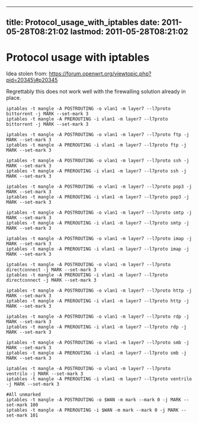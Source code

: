 
---
title: Protocol_usage_with_iptables
date: 2011-05-28T08:21:02
lastmod: 2011-05-28T08:21:02
---
Protocol usage with iptables
============================

Idea stolen from:
https://forum.openwrt.org/viewtopic.php?pid=20345\#p20345

Regrettably this does not work well with the firewalling solution
already in place.

    iptables -t mangle -A POSTROUTING -o vlan1 -m layer7 --l7proto bittorrent -j MARK --set-mark 3
    iptables -t mangle -A PREROUTING -i vlan1 -m layer7 --l7proto bittorrent -j MARK --set-mark 3

    iptables -t mangle -A POSTROUTING -o vlan1 -m layer7 --l7proto ftp -j MARK --set-mark 3
    iptables -t mangle -A PREROUTING -i vlan1 -m layer7 --l7proto ftp -j MARK --set-mark 3

    iptables -t mangle -A POSTROUTING -o vlan1 -m layer7 --l7proto ssh -j MARK --set-mark 3
    iptables -t mangle -A PREROUTING -i vlan1 -m layer7 --l7proto ssh -j MARK --set-mark 3

    iptables -t mangle -A POSTROUTING -o vlan1 -m layer7 --l7proto pop3 -j MARK --set-mark 3
    iptables -t mangle -A PREROUTING -i vlan1 -m layer7 --l7proto pop3 -j MARK --set-mark 3

    iptables -t mangle -A POSTROUTING -o vlan1 -m layer7 --l7proto smtp -j MARK --set-mark 3
    iptables -t mangle -A PREROUTING -i vlan1 -m layer7 --l7proto smtp -j MARK --set-mark 3

    iptables -t mangle -A POSTROUTING -o vlan1 -m layer7 --l7proto imap -j MARK --set-mark 3
    iptables -t mangle -A PREROUTING -i vlan1 -m layer7 --l7proto imap -j MARK --set-mark 3

    iptables -t mangle -A POSTROUTING -o vlan1 -m layer7 --l7proto directconnect -j MARK --set-mark 3
    iptables -t mangle -A PREROUTING -i vlan1 -m layer7 --l7proto directconnect -j MARK --set-mark 3

    iptables -t mangle -A POSTROUTING -o vlan1 -m layer7 --l7proto http -j MARK --set-mark 3
    iptables -t mangle -A PREROUTING -i vlan1 -m layer7 --l7proto http -j MARK --set-mark 3

    iptables -t mangle -A POSTROUTING -o vlan1 -m layer7 --l7proto rdp -j MARK --set-mark 3
    iptables -t mangle -A PREROUTING -i vlan1 -m layer7 --l7proto rdp -j MARK --set-mark 3

    iptables -t mangle -A POSTROUTING -o vlan1 -m layer7 --l7proto smb -j MARK --set-mark 3
    iptables -t mangle -A PREROUTING -i vlan1 -m layer7 --l7proto smb -j MARK --set-mark 3

    iptables -t mangle -A POSTROUTING -o vlan1 -m layer7 --l7proto ventrilo -j MARK --set-mark 3
    iptables -t mangle -A PREROUTING -i vlan1 -m layer7 --l7proto ventrilo -j MARK --set-mark 3

    #All unmarked
    iptables -t mangle -A POSTROUTING -o $WAN -m mark --mark 0 -j MARK --set-mark 100
    iptables -t mangle -A PREROUTING -i $WAN -m mark --mark 0 -j MARK --set-mark 101

